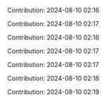 Contribution: 2024-08-10 02:16

Contribution: 2024-08-10 02:17

Contribution: 2024-08-10 02:16

Contribution: 2024-08-10 02:17

Contribution: 2024-08-10 02:17

Contribution: 2024-08-10 02:16

Contribution: 2024-08-10 02:19

